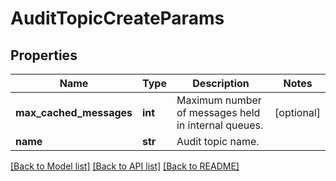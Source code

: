 # AuditTopicCreateParams

## Properties
Name | Type | Description | Notes
------------ | ------------- | ------------- | -------------
**max_cached_messages** | **int** | Maximum number of messages held in internal queues. | [optional] 
**name** | **str** | Audit topic name. | 

[[Back to Model list]](../README.md#documentation-for-models) [[Back to API list]](../README.md#documentation-for-api-endpoints) [[Back to README]](../README.md)



